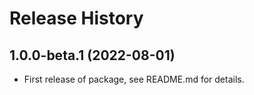 # Release History

## 1.0.0-beta.1 (2022-08-01)

- First release of package, see README.md for details.